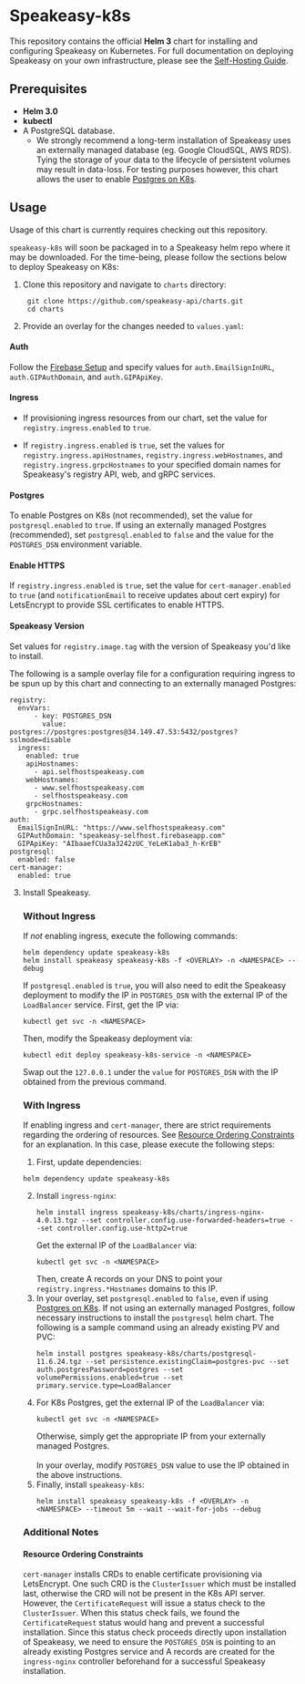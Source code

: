 # Speakeasy-k8s

This repository contains the official **Helm 3** chart for installing and configuring
Speakeasy on Kubernetes. For full documentation on deploying Speakeasy on your own
infrastructure, please see the [Self-Hosting Guide](https://docs.speakeasyapi.dev/speakeasy-user-guide/self-host-speakeasy-coming-soon).

## Prerequisites

* **Helm 3.0**
* **kubectl**
* A PostgreSQL database.
    * We strongly recommend a long-term installation of Speakeasy uses an externally managed database
      (eg. Google CloudSQL, AWS RDS). Tying the storage of your data to the lifecycle of persistent volumes
      may result in data-loss. For testing purposes however, this chart allows the user to enable
      [Postgres on K8s](https://github.com/bitnami/charts/tree/master/bitnami/postgresql).

## Usage

Usage of this chart is currently requires checking out this repository. <br />

`speakeasy-k8s` will soon be packaged in to a Speakeasy helm repo where it may be downloaded. For the time-being, please
follow the sections below to deploy Speakeasy on K8s:
1. Clone this repository and navigate to `charts` directory:

        git clone https://github.com/speakeasy-api/charts.git
        cd charts

2. Provide an overlay for the changes needed to `values.yaml`:
  #### Auth
  Follow the [Firebase Setup](https://docs.speakeasyapi.dev/speakeasy-user-guide/self-host-speakeasy-coming-soon/google-cloud-platform#firebase-setup)
  and specify values for `auth.EmailSignInURL`, `auth.GIPAuthDomain`, and `auth.GIPApiKey`.
  #### Ingress
  * If provisioning ingress resources from our chart, set the value for `registry.ingress.enabled` to `true`.

[//]: # (Following instruction will be relevant once we provide a method for fixing the IP of ingress-nginx's LoadBalancer service
or use ExternalDNS)
[//]: # (  * If provisioning an ingress controller from our chart, set the value for `ingress-nginx.enabled` to `true`.)
  * If `registry.ingress.enabled` is `true`, set the values for `registry.ingress.apiHostnames`, `registry.ingress.webHostnames`,
    and `registry.ingress.grpcHostnames` to your specified domain names for Speakeasy's registry API, web, and gRPC services.

  #### Postgres
  To enable Postgres on K8s (not recommended), set the value for `postgresql.enabled` to `true`. If using an externally
  managed Postgres (recommended), set `postgresql.enabled` to `false` and the value for the `POSTGRES_DSN` environment variable.
  #### Enable HTTPS
  If `registry.ingress.enabled` is `true`, set the value for `cert-manager.enabled` to `true` (and `notificationEmail` to receive updates about cert expiry)
  for LetsEncrypt to provide SSL certificates to enable HTTPS.
  #### Speakeasy Version
  Set values for `registry.image.tag` with the version of Speakeasy you'd like to install.

The following is a sample overlay file for a configuration requiring ingress to be spun up by this chart and connecting to
an externally managed Postgres:
```
registry:
  envVars:
      - key: POSTGRES_DSN
        value: postgres://postgres:postgres@34.149.47.53:5432/postgres?sslmode=disable
  ingress:
    enabled: true
    apiHostnames:
      - api.selfhostspeakeasy.com
    webHostnames:
      - www.selfhostspeakeasy.com
      - selfhostspeakeasy.com
    grpcHostnames:
      - grpc.selfhostspeakeasy.com
auth:
  EmailSignInURL: "https://www.selfhostspeakeasy.com"
  GIPAuthDomain: "speakeasy-selfhost.firebaseapp.com"
  GIPApiKey: "AIbaaefCUa3a3242zUC_YeLeK1aba3_h-KrEB"
postgresql:
  enabled: false
cert-manager:
  enabled: true
```

3. Install Speakeasy.

   ### Without Ingress
   If _not_ enabling ingress, execute the following commands:
   ```
   helm dependency update speakeasy-k8s
   helm install speakeasy speakeasy-k8s -f <OVERLAY> -n <NAMESPACE> --debug
   ```
   If `postgresql.enabled` is `true`, you will also need to edit the Speakeasy deployment to modify the IP in `POSTGRES_DSN`
   with the external IP of the `LoadBalancer` service. First, get the IP via:
   ```
   kubectl get svc -n <NAMESPACE>
   ```
   Then, modify the Speakeasy deployment via:
   ```
   kubectl edit deploy speakeasy-k8s-service -n <NAMESPACE>
   ```
   Swap out the `127.0.0.1` under the `value` for `POSTGRES_DSN` with the IP obtained from the previous command.

   ### With Ingress

   If enabling ingress and `cert-manager`, there are strict requirements regarding the ordering of resources. See 
   [Resource Ordering Constraints](#resource-ordering-constraints) for an explanation. In this case, please execute the following steps:
   1. First, update dependencies:
   ```
   helm dependency update speakeasy-k8s
   ```
   2. Install `ingress-nginx`:
      ```
      helm install ingress speakeasy-k8s/charts/ingress-nginx-4.0.13.tgz --set controller.config.use-forwarded-headers=true --set controller.config.use-http2=true
      ```
      Get the external IP of the `LoadBalancer` via:
      ```
      kubectl get svc -n <NAMESPACE>
      ```
      Then, create A records on your DNS to point your `registry.ingress.*Hostnames` domains to this IP.
   3. In your overlay, set `postgresql.enabled` to `false`, even if using [Postgres on K8s](https://github.com/bitnami/charts/tree/master/bitnami/postgresql).
      If not using an externally managed Postgres, follow necessary instructions to install the `postgresql` helm chart.
      The following is a sample command using an already existing PV and PVC:
      ```
      helm install postgres speakeasy-k8s/charts/postgresql-11.6.24.tgz --set persistence.existingClaim=postgres-pvc --set auth.postgresPassword=postgres --set volumePermissions.enabled=true --set primary.service.type=LoadBalancer 
      ```
   4. For K8s Postgres, get the external IP of the `LoadBalancer` via:
      ```
      kubectl get svc -n <NAMESPACE>
      ```
      Otherwise, simply get the appropriate IP from your externally managed Postgres. <br /><br />
      In your overlay, modify `POSTGRES_DSN` value to use the IP obtained in the above instructions.
   5. Finally, install `speakeasy-k8s`:
      ```
      helm install speakeasy speakeasy-k8s -f <OVERLAY> -n <NAMESPACE> --timeout 5m --wait --wait-for-jobs --debug
      ```
   
   ### Additional Notes

   #### Resource Ordering Constraints
   `cert-manager` installs CRDs to enable certificate provisioning via LetsEncrypt. One such CRD is the `ClusterIssuer` which
   must be installed last, otherwise the CRD will not be present in the K8s API server. However, the `CertificateRequest` will
   issue a status check to the `ClusterIssuer`. When this status check fails, we found the `CertificateRequest` status would hang
   and prevent a successful installation. Since this status check proceeds directly upon installation of Speakeasy, we need to ensure
   the `POSTGRES_DSN` is pointing to an already existing Postgres service and A records are created for the `ingress-nginx` controller
   beforehand for a successful Speakeasy installation.
   
